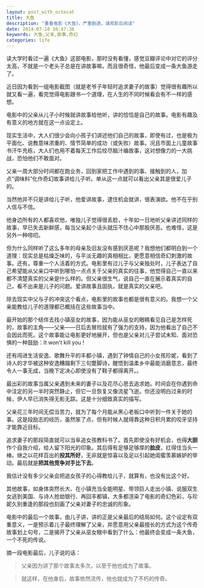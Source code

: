 ```yaml
---
layout: post_with_octocat
title: 大鱼
description: "重看电影《大鱼》，严重剧透，请观影后阅读"
date: 2014-07-18 16:47:38
keywords: 大鱼,父亲,故事,奇幻
categories: life
---
```

读大学时看过一遍《大鱼》这部电影，那时没有看懂，感觉豆瓣评论中对它的评分太高，不就是一个老头子总是在讲故事嘛，而且很奇怪，他最后变成一条大鱼游走了。

近日因为看到一组电影截图（就是老爷子年轻时追求妻子的故事）觉得很有趣所以就又看一遍，看完觉得电影跟书一个道理，在人生的不同时候看会有不一样的感想。

电影中的父亲从儿子小时候就讲故事给他听，讲的恰恰是自己的故事。电影有趣及有意义的地方就在这一点设定上。

现实生活中，大人们很少会向小孩子们讲述他们自己的故事，即使有过，也是极为平面化、说教意味浓重的、情节简单的成功（或失败）故事。况且市面上儿童故事书汗牛充栋，大人们也用不着每天工作后绞尽脑汁编故事，这对想像力的一大挑战，恐怕他们不敢面对。

父亲一周大部分时间都在跑业务，回到家把工作中遇到的事、接触到的人，加点“调味料”化作奇幻故事讲给儿子听。单从这一点就可以看出父亲其是很爱儿子的。

当然他并不只是讲给儿子听，他爱讲故事，逮住机会就讲，很表演欲。他不在乎别人信与不信。

他身边所有的人都喜欢他，唯独儿子觉得很丢脸，十年如一日地听父亲讲述同样的故事，早已失去新鲜感，每当父亲起个话头就压不住心中那股厌恶。也难怪，这是另外一种唠叨。

但为什么同样听了这么多年的母亲及旧友没有感到厌恶呢？我想他们都明白到一个道理：现实总是枯燥乏味的，与平淡无趣的真相相比，更愿意相信奇幻刺激的故事。还有，尊重一个人活着的方式。电影里有过儿子与父亲独处时，儿子表达了自己希望能从父亲口中听到哪怕一点点关于父亲的真实的往事，他觉得自己一直以来都不清楚真实的父亲是什么样的。但父亲很生气，说自己一直在展示着真实的自己，看不出来是儿子的问题。爱讲故事且固执，就是真实的父亲吧。

除去现实中父与子的冲突这个看点，电影里的故事也都是很有意义的。我想一个父亲能教给儿子的道理都已概括在这些故事当中。

最开始的那个结伴去找小镇巫女的故事，因为能从巫女的眼睛看见自己是怎样死的，故事的主角——父亲——日后去冒险就有了强力的支持，因为他看出了自己不会因此而死。这个故事能让电影更好地展开，但也是父亲对儿子尝试未知、面对恐惧的一种鼓励：It won't kill you !

还有闯进生活安逸、歌舞升平的丰都小镇，遇到了钟情自己的小女孩珍妮，看到了诗人的才华被这种安逸糟蹋剩下三句蹩脚诗，醒悟到温柔乡中最能消磨意志，最终令人一事无成，当晚下定决心即使没有了鞋子都得离开。。

最出彩的故事当属父亲遇到未来的妻子以及花尽心思去追求她。时间会在你遇到命中注定的另一半时突然静止，但它一旦恢复又像流星飞逝。你还没明白过来的时候，伊人早已消失得无影无踪。这是十分细致真实的描写。

父亲花三年时间无偿当苦力，就为了每个月能从黑心老板口中听到一件关于她的事。这是段励志的经历，虽然笨了点，但有时候人就得靠这种日积月累的咬牙坚持才能靠近目标。

追求妻子的那段简直就可以当阜追女孩教科书了。首先即使没有好机会，也得**大胆**作个自我介绍，给人留下阳光的印象。其后得有足够足够厚的**脸皮**，扛得住当头一棒。继之以花样百出的**投其所好**，无非就是惊喜以及足以引起她闺蜜羡慕嫉妒的举动。最后就是**把其他竞争对手比下去**。

我估计没有多少父亲会把追女孩子的心得教给儿子，就算有，也没有比这个好。

其他故事，如身体突然长大、在小镇充当全能明星、带领巨人走出小镇、说服双生女逃到美国、与诗人抢劫银行、再回丰都镇，大多都渲染了电影的奇幻色彩，与珍妮久别重逢的那段也刻画了父亲对妻子的忠诚的形象。

电影中的最后一个故事，由儿子讲，讲的正是父亲最后的结局如何。这个设定有双重意义，一是预示着儿子最终理解了父亲，并愿意用父亲最擅长的方式为这个传奇故事划上句号，二是揭开了父亲从巫女眼中看到了什么：他最终会变成一条大鱼，一个不死的传说。

摘一段电影最后，儿子说的话：
>父亲因为讲了那个故事太多次，以至于他也成为了故事。

>就这样，在他身后，故事依然流传，他也就成为了不朽的传奇。